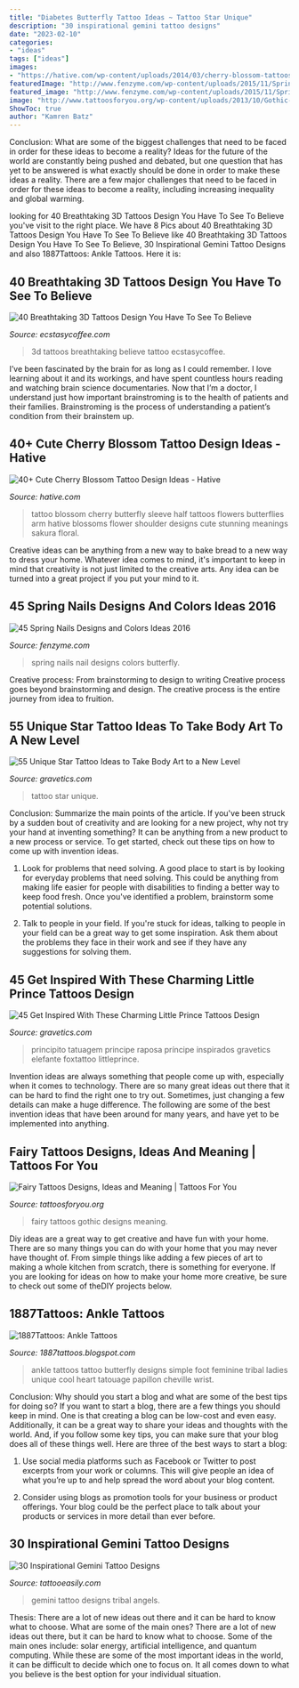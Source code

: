 ```yaml
---
title: "Diabetes Butterfly Tattoo Ideas ~ Tattoo Star Unique"
description: "30 inspirational gemini tattoo designs"
date: "2023-02-10"
categories:
- "ideas"
tags: ["ideas"]
images:
- "https://hative.com/wp-content/uploads/2014/03/cherry-blossom-tattoos/38-cherry-blossom-and-butterfly-arm.jpg"
featuredImage: "http://www.fenzyme.com/wp-content/uploads/2015/11/Spring-Nails-Designs-and-Colors-Ideas-37.jpg"
featured_image: "http://www.fenzyme.com/wp-content/uploads/2015/11/Spring-Nails-Designs-and-Colors-Ideas-37.jpg"
image: "http://www.tattoosforyou.org/wp-content/uploads/2013/10/Gothic-Fairy-Tattoos-For-Women.jpg"
ShowToc: true
author: "Kamren Batz"
---
```



Conclusion: What are some of the biggest challenges that need to be faced in order for these ideas to become a reality?
Ideas for the future of the world are constantly being pushed and debated, but one question that has yet to be answered is what exactly should be done in order to make these ideas a reality. There are a few major challenges that need to be faced in order for these ideas to become a reality, including increasing inequality and global warming.

	

		
looking for 40 Breathtaking 3D Tattoos Design You Have To See To Believe you've visit to the right place. We have 8 Pics about 40 Breathtaking 3D Tattoos Design You Have To See To Believe like 40 Breathtaking 3D Tattoos Design You Have To See To Believe, 30 Inspirational Gemini Tattoo Designs and also 1887Tattoos: Ankle Tattoos. Here it is:
		
    
## 40 Breathtaking 3D Tattoos Design You Have To See To Believe

<img loading=lazy src="https://i1.wp.com/www.ecstasycoffee.com/wp-content/uploads/2016/09/small-3d-tattoos.jpg" onerror="this.onerror=null;this.src='https://tse2.mm.bing.net/th?id=OIP.O0TXLlny40N6bxvxDMimbgHaHa&amp;pid=15.1';" alt="40 Breathtaking 3D Tattoos Design You Have To See To Believe">

_Source: ecstasycoffee.com_

>3d tattoos breathtaking believe tattoo ecstasycoffee. 

	

I’ve been fascinated by the brain for as long as I could remember. I love learning about it and its workings, and have spent countless hours reading and watching brain science documentaries. Now that I’m a doctor, I understand just how important brainstroming is to the health of patients and their families. Brainstroming is the process of understanding a patient’s condition from their brainstem up.

    
## 40+ Cute Cherry Blossom Tattoo Design Ideas - Hative

<img loading=lazy src="https://hative.com/wp-content/uploads/2014/03/cherry-blossom-tattoos/38-cherry-blossom-and-butterfly-arm.jpg" onerror="this.onerror=null;this.src='https://tse3.mm.bing.net/th?id=OIP.pvgGzzH6Ktm9W2vVqrPTmQHaNE&amp;pid=15.1';" alt="40+ Cute Cherry Blossom Tattoo Design Ideas - Hative">

_Source: hative.com_

>tattoo blossom cherry butterfly sleeve half tattoos flowers butterflies arm hative blossoms flower shoulder designs cute stunning meanings sakura floral. 

	

Creative ideas can be anything from a new way to bake bread to a new way to dress your home. Whatever idea comes to mind, it's important to keep in mind that creativity is not just limited to the creative arts. Any idea can be turned into a great project if you put your mind to it.

    
## 45 Spring Nails Designs And Colors Ideas 2016

<img loading=lazy src="http://www.fenzyme.com/wp-content/uploads/2015/11/Spring-Nails-Designs-and-Colors-Ideas-37.jpg" onerror="this.onerror=null;this.src='https://tse1.mm.bing.net/th?id=OIP.0I4VGHT0xbdVDX1pe7DfkgHaKl&amp;pid=15.1';" alt="45 Spring Nails Designs and Colors Ideas 2016">

_Source: fenzyme.com_

>spring nails nail designs colors butterfly. 

	

Creative process: From brainstorming to design to writing
Creative process goes beyond brainstorming and design. The creative process is the entire journey from idea to fruition.

    
## 55 Unique Star Tattoo Ideas To Take Body Art To A New Level

<img loading=lazy src="https://www.gravetics.com/wp-content/uploads/2017/03/star-tattoo-startattoo-lettering-womantattoo-armlettering.jpg" onerror="this.onerror=null;this.src='https://tse2.mm.bing.net/th?id=OIP.gk8psVWRuuhcnDmGT2NWVgHaHa&amp;pid=15.1';" alt="55 Unique Star Tattoo Ideas to Take Body Art to a New Level">

_Source: gravetics.com_

>tattoo star unique. 

	

Conclusion: Summarize the main points of the article.
If you've been struck by a sudden bout of creativity and are looking for a new project, why not try your hand at inventing something? It can be anything from a new product to a new process or service. To get started, check out these tips on how to come up with invention ideas.
1. Look for problems that need solving. A good place to start is by looking for everyday problems that need solving. This could be anything from making life easier for people with disabilities to finding a better way to keep food fresh. Once you've identified a problem, brainstorm some potential solutions.

2. Talk to people in your field. If you're stuck for ideas, talking to people in your field can be a great way to get some inspiration. Ask them about the problems they face in their work and see if they have any suggestions for solving them.

    
## 45 Get Inspired With These Charming Little Prince Tattoos Design

<img loading=lazy src="https://www.gravetics.com/wp-content/uploads/2017/04/littleprince-littleprincetattoo-foxtattoo.jpg" onerror="this.onerror=null;this.src='https://tse3.mm.bing.net/th?id=OIP.duUeyu3MMNUY3aqH9FAf4QHaH9&amp;pid=15.1';" alt="45 Get Inspired With These Charming Little Prince Tattoos Design">

_Source: gravetics.com_

>principito tatuagem principe raposa príncipe inspirados gravetics elefante foxtattoo littleprince. 

	

Invention ideas are always something that people come up with, especially when it comes to technology. There are so many great ideas out there that it can be hard to find the right one to try out. Sometimes, just changing a few details can make a huge difference. The following are some of the best invention ideas that have been around for many years, and have yet to be implemented into anything.

    
## Fairy Tattoos Designs, Ideas And Meaning | Tattoos For You

<img loading=lazy src="http://www.tattoosforyou.org/wp-content/uploads/2013/10/Gothic-Fairy-Tattoos-For-Women.jpg" onerror="this.onerror=null;this.src='https://tse4.mm.bing.net/th?id=OIP.upstDvVPBVfBaFVu35pKJAHaLH&amp;pid=15.1';" alt="Fairy Tattoos Designs, Ideas and Meaning | Tattoos For You">

_Source: tattoosforyou.org_

>fairy tattoos gothic designs meaning. 

	

Diy ideas are a great way to get creative and have fun with your home. There are so many things you can do with your home that you may never have thought of. From simple things like adding a few pieces of art to making a whole kitchen from scratch, there is something for everyone. If you are looking for ideas on how to make your home more creative, be sure to check out some of theDIY projects below.

    
## 1887Tattoos: Ankle Tattoos

<img loading=lazy src="http://2.bp.blogspot.com/-w_rUl1j9lTo/UPhav2AKD0I/AAAAAAAAIiM/39f8OGzK17E/s1600/Butterfly-Tattoo-Design-for-Teens-Ankle.jpg" onerror="this.onerror=null;this.src='https://tse1.mm.bing.net/th?id=OIP.M1ADQ2iBSYYN-M5dEM3PiwHaJ3&amp;pid=15.1';" alt="1887Tattoos: Ankle Tattoos">

_Source: 1887tattoos.blogspot.com_

>ankle tattoos tattoo butterfly designs simple foot feminine tribal ladies unique cool heart tatouage papillon cheville wrist. 

	

Conclusion: Why should you start a blog and what are some of the best tips for doing so?
If you want to start a blog, there are a few things you should keep in mind. One is that creating a blog can be low-cost and even easy. Additionally, it can be a great way to share your ideas and thoughts with the world. And, if you follow some key tips, you can make sure that your blog does all of these things well. Here are three of the best ways to start a blog:
1. Use social media platforms such as Facebook or Twitter to post excerpts from your work or columns. This will give people an idea of what you’re up to and help spread the word about your blog content.

2. Consider using blogs as promotion tools for your business or product offerings. Your blog could be the perfect place to talk about your products or services in more detail than ever before.

    
## 30 Inspirational Gemini Tattoo Designs

<img loading=lazy src="http://www.tattooeasily.com/wp-content/uploads/2014/06/url-7.jpg" onerror="this.onerror=null;this.src='https://tse3.mm.bing.net/th?id=OIP.XLzXG6P_rEbq9w1kr5F-ogHaJz&amp;pid=15.1';" alt="30 Inspirational Gemini Tattoo Designs">

_Source: tattooeasily.com_

>gemini tattoo designs tribal angels. 

	

Thesis: There are a lot of new ideas out there and it can be hard to know what to choose. What are some of the main ones?
There are a lot of new ideas out there, but it can be hard to know what to choose. Some of the main ones include: solar energy, artificial intelligence, and quantum computing. While these are some of the most important ideas in the world, it can be difficult to decide which one to focus on. It all comes down to what you believe is the best option for your individual situation.

